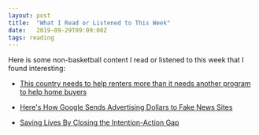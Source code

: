 ```yaml
---
layout: post
title:  "What I Read or Listened to This Week"
date:   2019-09-29T09:09:00Z
tags: reading
---
```

Here is some non-basketball content I read or listened to this week that I found interesting:


* [This country needs to help renters more than it needs another program to help home buyers](https://www.theglobeandmail.com/investing/personal-finance/article-the-dream-of-home-ownership-for-all-is-dying-but-politicians-keep/)

* [Here's How Google Sends Advertising Dollars to Fake News Sites](https://www.vice.com/en_us/article/8xw575/heres-how-google-sends-advertising-dollars-to-fake-news-sites)

* [Saving Lives By Closing the Intention-Action Gap](https://behavioralscientist.org/saving-lives-by-closing-the-intention-action-gap/)
